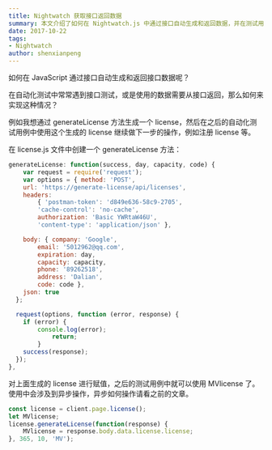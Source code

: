 ```yaml
---
title: Nightwatch 获取接口返回数据
summary: 本文介绍了如何在 Nightwatch.js 中通过接口自动生成和返回数据，并在测试用例中使用这些数据。
date: 2017-10-22
tags:
- Nightwatch
author: shenxianpeng
---
```


如何在 JavaScript 通过接口自动生成和返回接口数据呢？

在自动化测试中常常遇到接口测试，或是使用的数据需要从接口返回，那么如何来实现这种情况？

例如我想通过 generateLicense 方法生成一个 license，然后在之后的自动化测试用例中使用这个生成的 license 继续做下一步的操作，例如注册 license 等。

在 license.js 文件中创建一个 generateLicense 方法：

```javascript
generateLicense: function(success, day, capacity, code) {
    var request = require('request');
    var options = { method: 'POST',
    url: 'https://generate-license/api/licenses',
    headers:
        { 'postman-token': 'd849e636-58c9-2705',
        'cache-control': 'no-cache',
        authorization: 'Basic YWRtaW46U',
        'content-type': 'application/json' },

    body: { company: 'Google',
        email: '5012962@qq.com',
        expiration: day,
        capacity: capacity,
        phone: '89262518',
        address: 'Dalian',
        code: code },
    json: true
  };

  request(options, function (error, response) {
    if (error) {
        console.log(error);
            return;
        }
    success(response);
  });
},
```

对上面生成的 license 进行赋值，之后的测试用例中就可以使用 MVlicense 了。
使用中会涉及到异步操作，异步如何操作请看之前的文章。

```javascript
const license = client.page.license();
let MVlicense;
license.generateLicense(function(response) {
    MVlicense = response.body.data.license.license;
}, 365, 10, 'MV');
```
